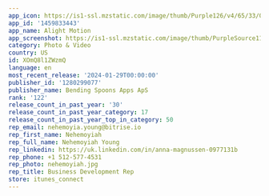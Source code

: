 ```yaml
---
app_icon: https://is1-ssl.mzstatic.com/image/thumb/Purple126/v4/65/33/04/6533047e-02ca-c2c2-8468-174b1af7686d/AppIcon-0-0-1x_U007emarketing-0-4-0-0-0-0-85-220.png/1024x1024bb.png
app_id: '1459833443'
app_name: Alight Motion
app_screenshot: https://is1-ssl.mzstatic.com/image/thumb/PurpleSource116/v4/3a/f4/13/3af41371-60a1-7d0c-0d81-30e66cc0157a/810a6bd2-9961-4b28-852e-8c5f9bdbeb87_iPhone_6.5_screenshot_keyframeanimation.png/1242x2688bb.png
category: Photo & Video
country: US
id: XOmQ8l1ZWzmQ
language: en
most_recent_release: '2024-01-29T00:00:00'
publisher_id: '1280299077'
publisher_name: Bending Spoons Apps ApS
rank: '122'
release_count_in_past_year: '30'
release_count_in_past_year_category: 17
release_count_in_past_year_top_in_category: 50
rep_email: nehemoyia.young@bitrise.io
rep_first_name: Nehemoyiah
rep_full_name: Nehemoyiah Young
rep_linkedin: https://uk.linkedin.com/in/anna-magnussen-0977131b
rep_phone: +1 512-577-4531
rep_photo: nehemoyiah.jpg
rep_title: Business Development Rep
store: itunes_connect
---
```

